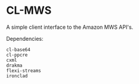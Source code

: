 # CL-MWS
A simple client interface to the Amazon MWS API's.

Dependencies:
```
cl-base64
cl-ppcre
cxml
drakma
flexi-streams
ironclad
```